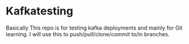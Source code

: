 # Kafkatesting
Basically This repo is for testing kafka deployments and mainly for Git learning.
I will use this to push/pull/clone/commit to/in branches.
